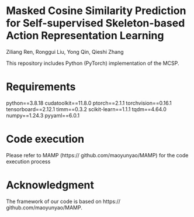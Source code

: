 # Masked Cosine Similarity Prediction for Self-supervised Skeleton-based Action Representation Learning

Ziliang Ren, Ronggui Liu, Yong Qin, Qieshi Zhang

This repository includes Python (PyTorch) implementation of the MCSP.

# Requirements
python==3.8.18
cudatoolkit==11.8.0
ptorch==2.1.1
torchvision==0.16.1
tensorboard==2.12.1
timm==0.3.2
scikit-learn==1.1.1
tqdm==4.64.0
numpy==1.24.3
pyyaml==6.0.1

# Code execution
Please refer to MAMP (https:// github.com/maoyunyao/MAMP) for the code execution process

# Acknowledgment
The framework of our code is based on https:// github.com/maoyunyao/MAMP.
